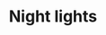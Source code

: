 ---
title: Night lights
caption: <a href="https://swap.trove.tools/resource_rdx1ntew7tq2wj687j858e9g5zf9n9kz58wjdrlu4nz3yvln7ct3zawpmk+component_rdx1cp5aw45u7aevevluwsk0an50kytuwcney23ca6wlxj3scuprxztlxu">Get this NFT on TROVE.</a>
---